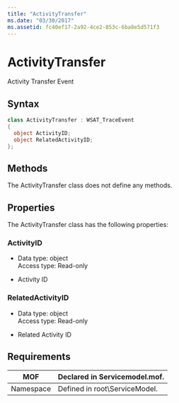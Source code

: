 ```yaml
---
title: "ActivityTransfer"
ms.date: "03/30/2017"
ms.assetid: fc40ef17-2a92-4ce2-853c-6ba8e5d571f3
---
```

# ActivityTransfer
Activity Transfer Event  
  
## Syntax  
  
```csharp
class ActivityTransfer : WSAT_TraceEvent  
{  
  object ActivityID;  
  object RelatedActivityID;  
};  
```  
  
## Methods  
 The ActivityTransfer class does not define any methods.  
  
## Properties  
 The ActivityTransfer class has the following properties:  
  
### ActivityID  
  
- Data type: object  
    Access type: Read-only  
  
- Activity ID  
  
### RelatedActivityID  
  
- Data type: object  
    Access type: Read-only  
  
- Related Activity ID  
  
## Requirements  
  
|MOF|Declared in Servicemodel.mof.|  
|---------|-----------------------------------|  
|Namespace|Defined in root\ServiceModel.|
